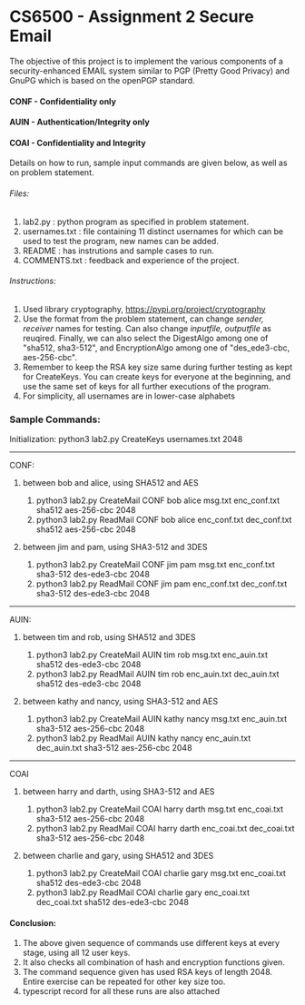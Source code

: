 # CS6500 - Assignment 2 Secure Email
The objective of this project is to implement the various components of a security-enhanced EMAIL system similar to PGP (Pretty Good Privacy) and GnuPG which is based on the openPGP standard.

#### CONF - Confidentiality only

#### AUIN - Authentication/Integrity only

#### COAI - Confidentiality and Integrity

Details on how to run, sample input commands are given below, as well as on problem statement.

###### Files: 
1. lab2.py : python program as specified in problem statement.
2. usernames.txt : file containing 11 distinct usernames for which can be used to test the program, new names can be added.
3. README : has instrutions and sample cases to run.
4. COMMENTS.txt : feedback and experience of the project.

###### Instructions:
1. Used library cryptography, https://pypi.org/project/cryptography
2. Use the format from the problem statement, can change _sender, receiver_ names for testing. Can also change _inputfile, outputfile_ as reuqired. Finally, we can also select the DigestAlgo among one of "sha512, sha3-512", and EncryptionAlgo among one of "des_ede3-cbc, aes-256-cbc".
3. Remember to keep the RSA key size same during further testing as kept for CreateKeys. You can create keys for everyone at the beginning, and use the same set of keys for all further executions of the program.
4. For simplicity, all usernames are in lower-case alphabets


### Sample Commands:

Initialization: python3 lab2.py CreateKeys usernames.txt 2048

--------------------------------------------------------------------------------------------------
CONF: 
1. between bob and alice, using SHA512 and AES

	1. python3 lab2.py CreateMail CONF bob alice msg.txt enc_conf.txt sha512 aes-256-cbc 2048
	2. python3 lab2.py ReadMail CONF bob alice enc_conf.txt dec_conf.txt sha512 aes-256-cbc 2048

2. between jim and pam, using SHA3-512 and 3DES

	1. python3 lab2.py CreateMail CONF jim pam msg.txt enc_conf.txt sha3-512 des-ede3-cbc 2048
	2. python3 lab2.py ReadMail CONF jim pam enc_conf.txt dec_conf.txt sha3-512 des-ede3-cbc 2048

--------------------------------------------------------------------------------------------------
AUIN:
1. between tim and rob, using SHA512 and 3DES

	1. python3 lab2.py CreateMail AUIN tim rob msg.txt enc_auin.txt sha512 des-ede3-cbc 2048
	2. python3 lab2.py ReadMail AUIN tim rob enc_auin.txt dec_auin.txt sha512 des-ede3-cbc 2048

2. between kathy and nancy, using SHA3-512 and AES

	1. python3 lab2.py CreateMail AUIN kathy nancy msg.txt enc_auin.txt sha3-512 aes-256-cbc 2048
	2. python3 lab2.py ReadMail AUIN kathy nancy enc_auin.txt dec_auin.txt sha3-512 aes-256-cbc 2048

--------------------------------------------------------------------------------------------------
COAI
1. between harry and darth, using SHA3-512 and AES

	1. python3 lab2.py CreateMail COAI harry darth msg.txt enc_coai.txt sha3-512 aes-256-cbc 2048
	2. python3 lab2.py ReadMail COAI harry darth enc_coai.txt dec_coai.txt sha3-512 aes-256-cbc 2048

2. between charlie and gary, using SHA512 and 3DES

	1. python3 lab2.py CreateMail COAI charlie gary msg.txt enc_coai.txt sha512 des-ede3-cbc 2048
	2. python3 lab2.py ReadMail COAI charlie gary enc_coai.txt dec_coai.txt sha512 des-ede3-cbc 2048


#### Conclusion:
1. The above given sequence of commands use different keys at every stage, using all 12 user keys.
2. It also checks all combination of hash and encryption functions given.
3. The command sequence given has used RSA keys of length 2048. Entire exercise can be repeated for other key size too.
4. typescript record for all these runs are also attached
